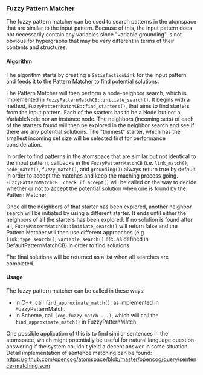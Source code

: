 ### Fuzzy Pattern Matcher
The fuzzy pattern matcher can be used to search patterns in the atomspace that are similar to the input pattern. Because of this, the input pattern does not necessarily contain any variables since "variable grounding" is not obvious for hypergraphs that may be very different in terms of their contents and structures.

#### Algorithm
The algorithm starts by creating a `SatisfactionLink` for the input pattern and feeds it to the Pattern Matcher to find potential solutions.

The Pattern Matcher will then perform a node-neighbor search, which is implemented in `FuzzyPatternMatchCB::initiate_search()`. It begins with a method, `FuzzyPatternMatchCB::find_starters()`, that aims to find starters from the input pattern. Each of the starters has to be a Node but not a VariableNode nor an instance node. The neighbors (incoming sets) of each of the starters found will then be explored in the neighbor search and see if there are any potential solutions. The "thinnest" starter, which has the smallest incoming set size will be selected first for performance consideration.

In order to find patterns in the atomspace that are similar but not identical to the input pattern, callbacks in the `FuzzyPatternMatchCB` (i.e. `link_match()`, `node_match()`, `fuzzy_match()`, and `grounding()`) always return true by default in order to accept the matches and keep the maching process going. `FuzzyPatternMatchCB::check_if_accept()` will be called on the way to decide whether or not to accept the potential solution when one is found by the Pattern Matcher.

Once all the neighbors of that starter has been explored, another neighbor search will be initiated by using a different starter. It ends until either the neighbors of all the starters has been explored. If no solution is found after all, `FuzzyPatternMatchCB::initiate_search()` will return false and the Pattern Matcher will then use different approaches (e.g. `link_type_search()`, `variable_search()` etc. as defined in DefaultPatternMatchCB) in order to find solutions.

The final solutions will be returned as a list when all searches are completed.

#### Usage
The fuzzy pattern matcher can be called in these ways:
- In C++, call `find_approximate_match()`, as implemented in FuzzyPatternMatch.
- In Scheme, call `(cog-fuzzy-match ...)`, which will call the `find_approximate_match()` in FuzzyPatternMatch.

One possible application of this is to find similar sentences in the atomspace, which might potentially be useful for natural language question-answering if the system couldn't yield a decent answer in some situation. Detail implementation of sentence matching can be found:
https://github.com/opencog/atomspace/blob/master/opencog/query/sentence-matching.scm

